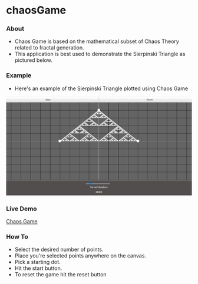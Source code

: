 # chaosGame

### About
- Chaos Game is based on the mathematical subset of Chaos Theory related to fractal generation.
- This application is best used to demonstrate the Sierpinski Triangle as pictured below.

### Example
- Here&apos;s an example of the Sierpinski Triangle plotted using Chaos Game

![picture of Sierpinski Triangle](https://github.com/bnray53/chaosGame/blob/master/2018-07-15.png)

### Live Demo
[Chaos Game](http://www.biketq.com/chaosGame.html "Chaos Game")

### How To
- Select the desired number of points.
- Place you&apos;re selected points anywhere on the canvas.
- Pick a starting dot.
- Hit the start button.
- To reset the game hit the reset button